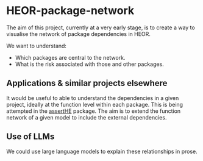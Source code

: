 # HEOR-package-network

The aim of this project, currently at a very early stage, is to create a way to visualise the network of package dependencies in HEOR.

We want to understand:
- Which packages are central to the network.
- What is the risk associated with those and other packages.

## Applications & similar projects elsewhere
It would be useful to able to understand the dependencies in a given project, ideally at the function level within each package.
This is being attempted in the [assertHE](https://github.com/dark-peak-analytics/assertHE/issues/59) package. The aim is to extend the function network of a given model to include the external dependencies.

## Use of LLMs
We could use large language models to explain these relationships in prose.
